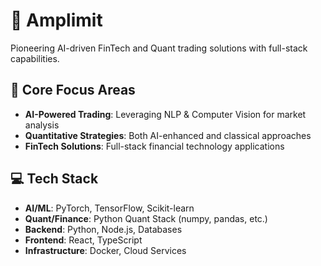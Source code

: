 # 🚀 Amplimit

Pioneering AI-driven FinTech and Quant trading solutions with full-stack capabilities.

## 🎯 Core Focus Areas

- **AI-Powered Trading**: Leveraging NLP & Computer Vision for market analysis
- **Quantitative Strategies**: Both AI-enhanced and classical approaches
- **FinTech Solutions**: Full-stack financial technology applications

## 💻 Tech Stack

- **AI/ML**: PyTorch, TensorFlow, Scikit-learn
- **Quant/Finance**: Python Quant Stack (numpy, pandas, etc.)
- **Backend**: Python, Node.js, Databases
- **Frontend**: React, TypeScript
- **Infrastructure**: Docker, Cloud Services
